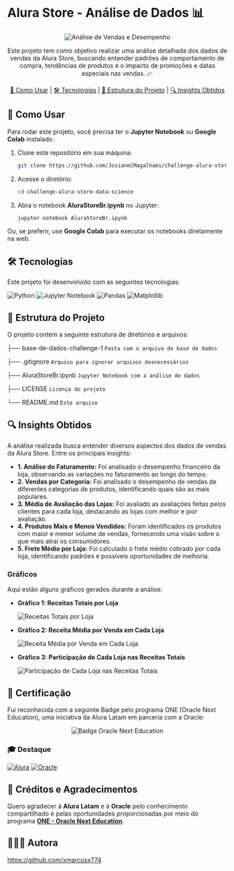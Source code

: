 # Alura Store - Análise de Dados 📊

<div align="center">
  <img src="https://readme-typing-svg.demolab.com?font=Fira+Code&pause=1000&center=true&width=480&height=50&duration=4000&lines=An%C3%A1lise+de+Vendas+e+Desempenho+%F0%9F%93%8A!" alt="Análise de Vendas e Desempenho"/>
</div>

<p align="center">
  Este projeto tem como objetivo realizar uma análise detalhada dos dados de vendas da Alura Store, buscando entender padrões de comportamento de compra, tendências de produtos e o impacto de promoções e datas especiais nas vendas. 📈
</p>

<p align="center">
  <a href="#-como-usar">🧠 Como Usar</a> |
  <a href="#-tecnologias">🛠 Tecnologias</a> |
  <a href="#-estrutura-do-projeto">📁 Estrutura do Projeto</a> |
  <a href="#-insights-obtidos">🔍 Insights Obtidos</a>
</p>

## 🧠 Como Usar

Para rodar este projeto, você precisa ter o **Jupyter Notebook** ou **Google Colab** instalado.

1. Clone este repositório em sua máquina:
    ```bash
    git clone https://github.com/JosianeCMagalhaes/challenge-alura-store-data-science.git
    ```
2. Acesse o diretório:
    ```bash
    cd challenge-alura-store-data-science
    ```
3. Abra o notebook **AluraStoreBr.ipynb** no Jupyter:
    ```bash
    jupyter notebook AluraStoreBr.ipynb
    ```

Ou, se preferir, use **Google Colab** para executar os notebooks diretamente na web.

## 🛠 Tecnologias

Este projeto foi desenvolvido com as seguintes tecnologias:

![Python](https://img.shields.io/badge/Python-3776AB?style=for-the-badge&logo=python&logoColor=white)
![Jupyter Notebook](https://img.shields.io/badge/Jupyter_Notebook-FAFAFA?style=for-the-badge&logo=jupyter&logoColor=F37626)
![Pandas](https://img.shields.io/badge/Pandas-150458?style=for-the-badge&logo=pandas&logoColor=white)
![Matplotlib](https://img.shields.io/badge/Matplotlib-003B57?style=for-the-badge&logo=matplotlib&logoColor=white)

## 📁 Estrutura do Projeto

O projeto contém a seguinte estrutura de diretórios e arquivos:

├── base-de-dados-challenge-1 `Pasta com o arquivo de base de dados`

├── .gitignore `Arquivo para ignorar arquivos desnecessários`

├── AluraStoreBr.ipynb `Jupyter Notebook com a análise de dados`

├── LICENSE `Licença do projeto`

└── README.md `Este arquivo`


## 🔍 Insights Obtidos

A análise realizada busca entender diversos aspectos dos dados de vendas da Alura Store. Entre os principais insights:

- **1. Análise do Faturamento:** Foi analisado o desempenho financeiro da loja, observando as variações no faturamento ao longo do tempo.
- **2. Vendas por Categoria:** Foi analisado o desempenho de vendas de diferentes categorias de produtos, identificando quais são as mais populares.
- **3. Média de Avaliação das Lojas:** Foi avaliado as avaliações feitas pelos clientes para cada loja, destacando as lojas com melhor e pior avaliação.
- **4. Produtos Mais e Menos Vendidos:** Foram identificados os produtos com maior e menor volume de vendas, fornecendo uma visão sobre o que mais atrai os consumidores.
- **5. Frete Médio por Loja:** Foi calculado o frete médio cobrado por cada loja, identificando padrões e possíveis oportunidades de melhoria.

### Gráficos

Aqui estão alguns gráficos gerados durante a análise:

- **Gráfico 1: Receitas Totais por Loja**
  
  ![Receitas Totais por Loja](https://github.com/user-attachments/assets/0134a3ad-6953-4241-8440-5acdc671d5d0)

- **Gráfico 2: Receita Média por Venda em Cada Loja**
  
  ![Receita Média por Venda em Cada Loja](https://github.com/user-attachments/assets/e84189e6-fbf5-4261-9c4f-6c1915d76409)

- **Gráfico 3: Participação de Cada Loja nas Receitas Totais**
  
  ![Participação de Cada Loja nas Receitas Totais](https://github.com/user-attachments/assets/8a3e875d-eb76-4c64-ab83-dac213c06289)

## 🏅 Certificação

Fui reconhecida com a seguinte Badge pelo programa ONE (Oracle Next Education), uma iniciativa da Alura Latam em parceria com a Oracle:

<p align="center">
  <img src="https://github.com/user-attachments/assets/c01f07c6-8970-444b-ba91-c116f494bb03" alt="Badge Oracle Next Education">
</p>

### 🎓 Destaque

[![Alura](https://img.shields.io/badge/Alura-0073CE?style=for-the-badge&logoColor=white)](https://www.alura.com.br/)
[![Oracle](https://img.shields.io/badge/Oracle-FF0000?style=for-the-badge&logoColor=white)](https://www.oracle.com/br/)

## 💜 Créditos e Agradecimentos

Quero agradecer à **Alura Latam** e à **Oracle** pelo conhecimento compartilhado e pelas oportunidades proporcionadas por meio do programa **[ONE - Oracle Next Education](https://www.oracle.com/br/education/oracle-next-education/)**.

## 👩🏻‍💻 Autora
https://github.com/xmarcusx774
